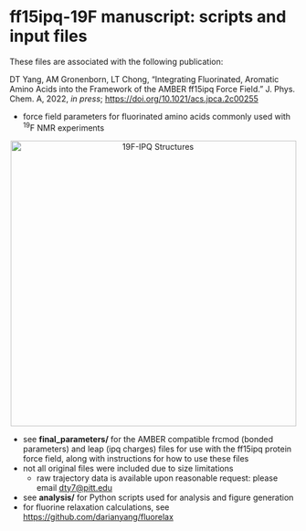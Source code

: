 # ff15ipq-19F manuscript: scripts and input files

These files are associated with the following publication:  

DT Yang, AM Gronenborn, LT Chong, “Integrating Fluorinated, Aromatic Amino Acids into the Framework of the AMBER ff15ipq Force Field.” J. Phys. Chem. A,  2022, *in press*; https://doi.org/10.1021/acs.jpca.2c00255

* force field parameters for fluorinated amino acids commonly used with <sup>19</sup>F NMR experiments
<p align="center">
   <img src="docs/19F_ipq_structures.png" alt="19F-IPQ Structures" width="500">
</p>

* see **final_parameters/** for the AMBER compatible frcmod (bonded parameters) and leap (ipq charges) files for use with the ff15ipq protein force field, along with instructions for how to use these files
* not all original files were included due to size limitations
    * raw trajectory data is available upon reasonable request: please email dty7@pitt.edu
* see **analysis/** for Python scripts used for analysis and figure generation 
* for fluorine relaxation calculations, see https://github.com/darianyang/fluorelax
